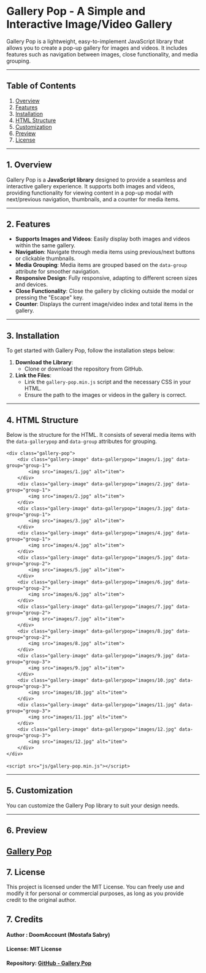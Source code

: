 # Gallery Pop - A Simple and Interactive Image/Video Gallery

Gallery Pop is a lightweight, easy-to-implement JavaScript library that allows you to create a pop-up gallery for images and videos. It includes features such as navigation between images, close functionality, and media grouping.

---

## Table of Contents

1. [Overview](#1-overview)
2. [Features](#2-features)
3. [Installation](#3-installation)
4. [HTML Structure](#4-html-structure)
5. [Customization](#5-customization)
6. [Preview](#Preview)
7. [License](#7-license)

---

## 1. Overview

Gallery Pop is a **JavaScript library** designed to provide a seamless and interactive gallery experience. It supports both images and videos, providing functionality for viewing content in a pop-up modal with next/previous navigation, thumbnails, and a counter for media items.

---

## 2. Features

- **Supports Images and Videos**: Easily display both images and videos within the same gallery.
- **Navigation**: Navigate through media items using previous/next buttons or clickable thumbnails.
- **Media Grouping**: Media items are grouped based on the `data-group` attribute for smoother navigation.
- **Responsive Design**: Fully responsive, adapting to different screen sizes and devices.
- **Close Functionality**: Close the gallery by clicking outside the modal or pressing the "Escape" key.
- **Counter**: Displays the current image/video index and total items in the gallery.

---

## 3. Installation

To get started with Gallery Pop, follow the installation steps below:

1. **Download the Library**: 
    - Clone or download the repository from GitHub.
2. **Link the Files**:
    - Link the `gallery-pop.min.js` script and the necessary CSS in your HTML.
    - Ensure the path to the images or videos in the gallery is correct.

---

## 4. HTML Structure

Below is the structure for the HTML. It consists of several media items with the `data-gallerypop` and `data-group` attributes for grouping.

    <div class="gallery-pop">
        <div class="gallery-image" data-gallerypop="images/1.jpg" data-group="group-1">
            <img src="images/1.jpg" alt="item">
        </div>
        <div class="gallery-image" data-gallerypop="images/2.jpg" data-group="group-1">
            <img src="images/2.jpg" alt="item">
        </div>
        <div class="gallery-image" data-gallerypop="images/3.jpg" data-group="group-1">
            <img src="images/3.jpg" alt="item">
        </div>
        <div class="gallery-image" data-gallerypop="images/4.jpg" data-group="group-1">
            <img src="images/4.jpg" alt="item">
        </div>
        <div class="gallery-image" data-gallerypop="images/5.jpg" data-group="group-2">
            <img src="images/5.jpg" alt="item">
        </div>
        <div class="gallery-image" data-gallerypop="images/6.jpg" data-group="group-2">
            <img src="images/6.jpg" alt="item">
        </div>
        <div class="gallery-image" data-gallerypop="images/7.jpg" data-group="group-2">
            <img src="images/7.jpg" alt="item">
        </div>
        <div class="gallery-image" data-gallerypop="images/8.jpg" data-group="group-2">
            <img src="images/8.jpg" alt="item">
        </div>
        <div class="gallery-image" data-gallerypop="images/9.jpg" data-group="group-3">
            <img src="images/9.jpg" alt="item">
        </div>
        <div class="gallery-image" data-gallerypop="images/10.jpg" data-group="group-3">
            <img src="images/10.jpg" alt="item">
        </div>
        <div class="gallery-image" data-gallerypop="images/11.jpg" data-group="group-3">
            <img src="images/11.jpg" alt="item">
        </div>
        <div class="gallery-image" data-gallerypop="images/12.jpg" data-group="group-3">
            <img src="images/12.jpg" alt="item">
        </div>
    </div>

    <script src="js/gallery-pop.min.js"></script>

---

## 5. Customization
You can customize the Gallery Pop library to suit your design needs.

---

## 6. Preview


[Gallery Pop](https://gallery-pop.netlify.app/)
---

## 7. License

This project is licensed under the MIT License. You can freely use and modify it for personal or commercial purposes, as long as you provide credit to the original author.

## 7. Credits

#### Author : DoomAccount (Mostafa Sabry)
#### License: MIT License
#### Repository: [GitHub - Gallery Pop](https://github.com/DoomAccount/gallery-pop)
